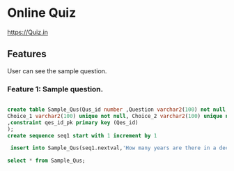 # Online Quiz


https://Quiz.in


## Features


User can see the sample question.


### Feature 1: Sample question.

```sql

create table Sample_Qus(Qus_id number ,Question varchar2(100) not null,
Choice_1 varchar2(100) unique not null, Choice_2 varchar2(100) unique not null
,constraint qes_id_pk primary key (Qes_id)
);
create sequence seq1 start with 1 increment by 1
```

```sql
 insert into Sample_Qus(seq1.nextval,'How many years are there in a decade?','10','15')

select * from Sample_Qus;
```
